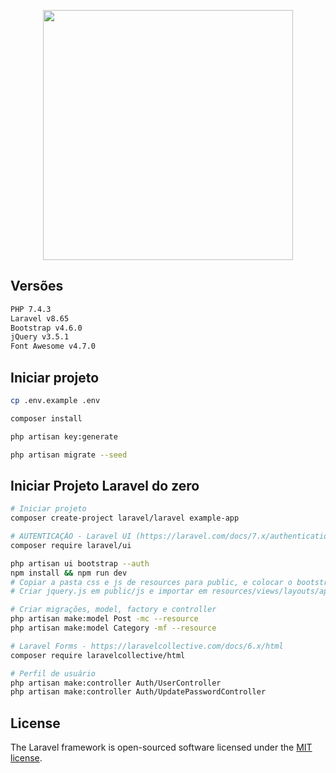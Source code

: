 <p align="center"><a href="https://laravel.com" target="_blank"><img src="https://raw.githubusercontent.com/laravel/art/master/logo-lockup/5%20SVG/2%20CMYK/1%20Full%20Color/laravel-logolockup-cmyk-red.svg" width="400"></a></p>

## Versões

```bash
PHP 7.4.3
Laravel v8.65
Bootstrap v4.6.0
jQuery v3.5.1
Font Awesome v4.7.0
```

## Iniciar projeto

```bash
cp .env.example .env

composer install

php artisan key:generate

php artisan migrate --seed
```

## Iniciar Projeto Laravel do zero

```bash
# Iniciar projeto
composer create-project laravel/laravel example-app
```

```bash
# AUTENTICAÇÃO - Laravel UI (https://laravel.com/docs/7.x/authentication)
composer require laravel/ui

php artisan ui bootstrap --auth
npm install && npm run dev
# Copiar a pasta css e js de resources para public, e colocar o bootstrap 4.6.0 dentro deles
# Criar jquery.js em public/js e importar em resources/views/layouts/app.blade.php
```

```bash
# Criar migrações, model, factory e controller
php artisan make:model Post -mc --resource
php artisan make:model Category -mf --resource
```

```bash
# Laravel Forms - https://laravelcollective.com/docs/6.x/html
composer require laravelcollective/html
```

```bash
# Perfil de usuário
php artisan make:controller Auth/UserController
php artisan make:controller Auth/UpdatePasswordController
```

## License

The Laravel framework is open-sourced software licensed under the [MIT license](https://opensource.org/licenses/MIT).
